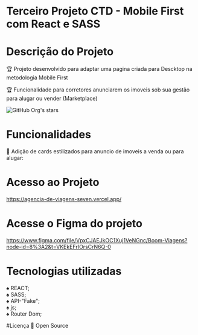 # Terceiro Projeto CTD - Mobile First com React e SASS

# Descrição do Projeto
:trophy: Projeto desenvolvido para adaptar uma pagina criada para Descktop na metodologia Mobile First

:trophy: Funcionalidade para corretores anunciarem os imoveis sob sua gestão para alugar ou vender (Marketplace)

![GitHub Org's stars](https://img.shields.io/github/stars/camilafernanda?style=social)

# Funcionalidades
:rocket: Adição de cards estilizados para anuncio de imoveis a venda ou para alugar:

# Acesso ao Projeto
https://agencia-de-viagens-seven.vercel.app/

# Acesse o Figma do projeto
https://www.figma.com/file/VpxCJAEJkOC1Xuj1VeNGnc/Boom-Viagens?node-id=8%3A2&t=VKEkEFrIOrsCrN6Q-0

# Tecnologias utilizadas

:spades: REACT;<br>
:spades: SASS;<br>
:spades: API-"Fake";<br>
:spades: js;<br>
:spades: Router Dom;<br>

#Licença
:file_folder: Open Source
